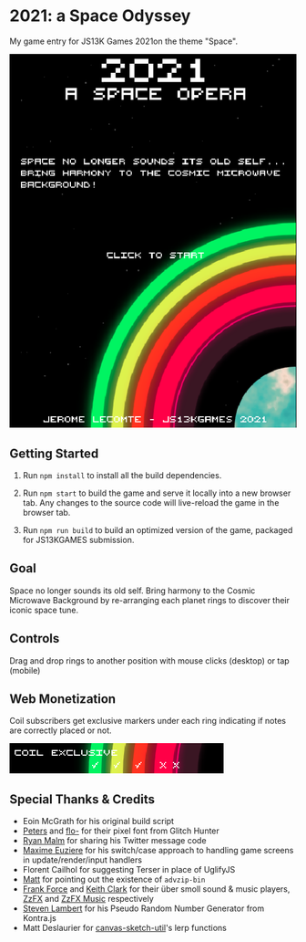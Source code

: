 2021: a Space Odyssey
========

My game entry for JS13K Games 2021on the theme "Space".

![2021: a Space Opera title screen](./2021_space_opera.png)

Getting Started
---------------

1. Run `npm install` to install all the build dependencies.

2. Run `npm start` to build the game and serve it locally into a new browser tab. Any changes to the source code will live-reload the game in the browser tab.

3. Run `npm run build` to build an optimized version of the game, packaged for JS13KGAMES submission.

Goal
-----
Space no longer sounds its old self. Bring harmony to the Cosmic Microwave Background by re-arranging each planet rings to discover their iconic space tune.

Controls
--------
Drag and drop rings to another position with mouse clicks (desktop) or tap (mobile)

Web Monetization
----------------
Coil subscribers get exclusive markers under each ring indicating if notes are correctly placed or not.

![Coil exclusive markers](./coil_markers.png)


Special Thanks & Credits
------------------------
- Eoin McGrath for his original build script
- [Peters](https://twitter.com/p1100i) and [flo-](https://twitter.com/fl0ptimus_prime) for their pixel font from Glitch Hunter
- [Ryan Malm](https://twitter.com/ryanmalm) for sharing his Twitter message code
- [Maxime Euziere](https://twitter.com/MaximeEuziere) for his switch/case approach to handling game screens in update/render/input handlers
- Florent Cailhol for suggesting Terser in place of UglifyJS
- [Matt](https://twitter.com/Smflyf) for pointing out the existence of `advzip-bin`
- [Frank Force](https://twitter.com/KilledByAPixel) and [Keith Clark](https://keithclark.co.uk/) for their über smoll sound & music players, [ZzFX](https://github.com/KilledByAPixel/ZzFX) and [ZzFX Music](https://github.com/keithclark/ZzFXM) respectively
- [Steven Lambert](https://twitter.com/StevenKLambert) for his Pseudo Random Number Generator from Kontra.js
- Matt Deslaurier for [canvas-sketch-util](https://github.com/mattdesl/canvas-sketch-util)'s lerp functions
